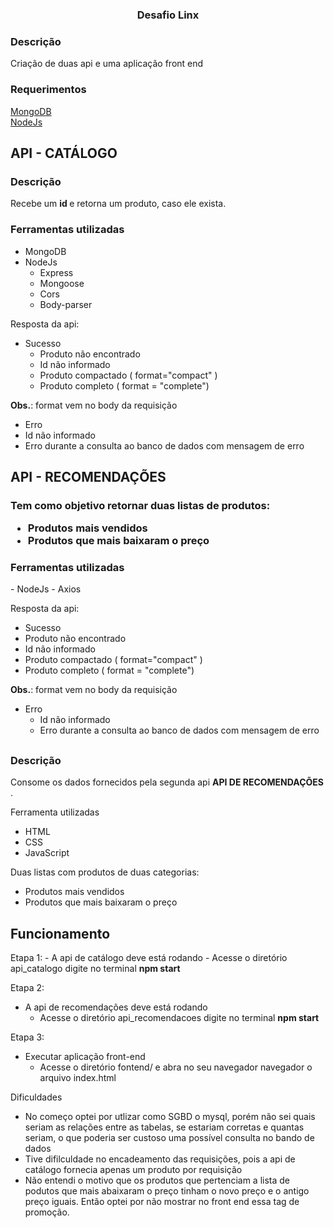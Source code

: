 <h3 align="center"> Desafio Linx </h3>

<h3> Descrição </h3>
Criação de duas api e uma aplicação front end

<h3> Requerimentos </h3>
<a href="https://www.mongodb.com/try/download/community">MongoDB</a>
</br>
<a href="https://nodejs.org/en/"> NodeJs </a>
 
 
<h2> API - CATÁLOGO </h2>

<h3> Descrição </h3>
Recebe um <b> id </b> e retorna um produto, caso ele exista.

<h3> Ferramentas utilizadas </h3>

- MongoDB
- NodeJs
  - Express
  - Mongoose
  - Cors
  - Body-parser

Resposta da api:

- Sucesso
  - Produto não encontrado
  - Id não informado
  - Produto compactado ( format="compact" )
  - Produto completo ( format = "complete")

<b>Obs.</b>:  format vem no body da requisição

- Erro
 - Id não informado
 - Erro durante a consulta ao banco de dados com mensagem de erro


<h2> API - RECOMENDAÇÕES </h2>

<h3 Descrição </h3>

Tem como objetivo retornar duas listas de produtos:
- Produtos mais vendidos
- Produtos que mais baixaram o preço


<h3> Ferramentas utilizadas </h3>
- NodeJs
 - Axios


Resposta da api:
- Sucesso
 - Produto não encontrado
 - Id não informado
 - Produto compactado ( format="compact" )
 - Produto completo ( format = "complete")

<b>Obs.</b>:  format vem no body da requisição

- Erro
  - Id não informado
  - Erro durante a consulta ao banco de dados com mensagem de erro


<h2 Front End </h2>
<h3> Descrição </h3>
Consome os dados fornecidos pela segunda api <b> API DE RECOMENDAÇÕES </b>.


Ferramenta utilizadas
 - HTML
 - CSS
 - JavaScript


Duas listas com produtos de duas categorias:
 - Produtos mais vendidos
 - Produtos que mais baixaram o preço


<h2> Funcionamento </h2>
Etapa 1:
- A api de catálogo deve está rodando
 - Acesse o diretório api_catalogo digite no terminal <b> npm start </b>

Etapa 2:
- A api de recomendações deve está rodando </br>
  - Acesse o diretório api_recomendacoes digite no terminal <b> npm start </b>

Etapa 3:
- Executar aplicação front-end </br>
  - Acesse o diretório fontend/ e abra no seu navegador navegador o arquivo index.html


Dificuldades 
 - No começo optei por utlizar como SGBD o mysql, porém não sei quais seriam as relações entre as tabelas, se estariam corretas e quantas seriam, o que poderia ser custoso uma possível consulta no bando de dados
 - Tive difilculdade no encadeamento das requisições, pois a api de catálogo fornecia apenas um produto por requisição
 - Não entendi o motivo que os produtos que pertenciam a lista de podutos que mais abaixaram o preço tinham o novo preço e o antigo preço iguais. Então optei por não mostrar no front end essa tag de promoção.


